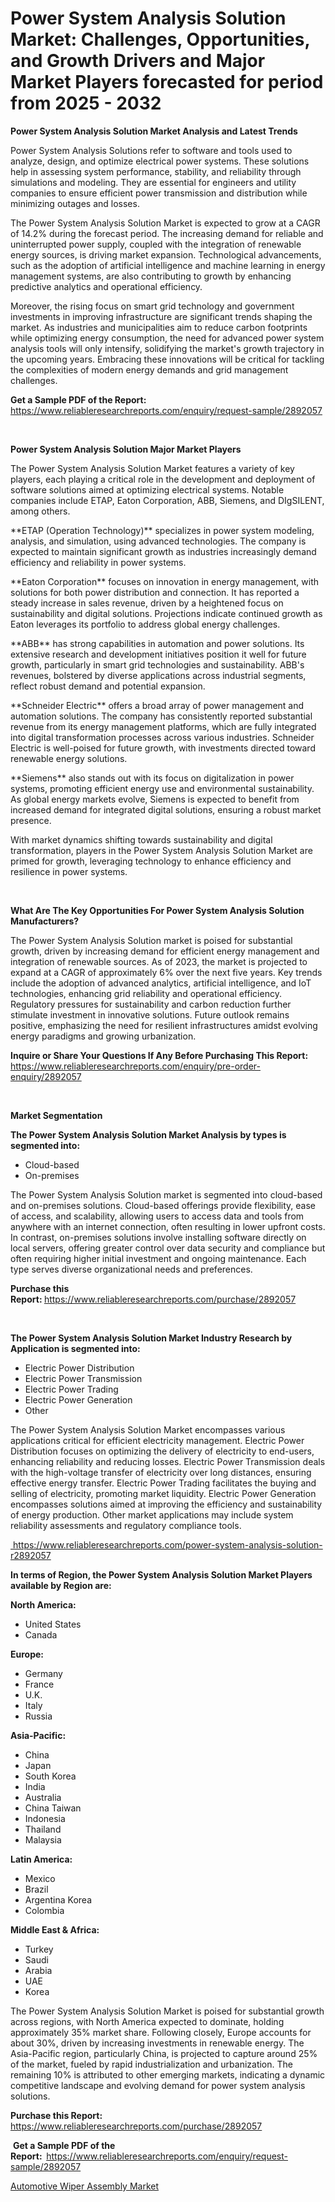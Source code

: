 <p><h1>Power System Analysis Solution Market: Challenges, Opportunities, and Growth Drivers and Major Market Players forecasted for period from 2025 - 2032</h1></p><p><strong>Power System Analysis Solution Market Analysis and Latest Trends</strong></p>
<p><p>Power System Analysis Solutions refer to software and tools used to analyze, design, and optimize electrical power systems. These solutions help in assessing system performance, stability, and reliability through simulations and modeling. They are essential for engineers and utility companies to ensure efficient power transmission and distribution while minimizing outages and losses.</p><p>The Power System Analysis Solution Market is expected to grow at a CAGR of 14.2% during the forecast period. The increasing demand for reliable and uninterrupted power supply, coupled with the integration of renewable energy sources, is driving market expansion. Technological advancements, such as the adoption of artificial intelligence and machine learning in energy management systems, are also contributing to growth by enhancing predictive analytics and operational efficiency.</p><p>Moreover, the rising focus on smart grid technology and government investments in improving infrastructure are significant trends shaping the market. As industries and municipalities aim to reduce carbon footprints while optimizing energy consumption, the need for advanced power system analysis tools will only intensify, solidifying the market's growth trajectory in the upcoming years. Embracing these innovations will be critical for tackling the complexities of modern energy demands and grid management challenges.</p></p>
<p><strong>Get a Sample PDF of the Report:&nbsp;</strong> <a href="https://www.reliableresearchreports.com/enquiry/request-sample/2892057?utm_campaign=2230&utm_medium=2&utm_source=Github&utm_content=ia&utm_term=15032025&utm_id=power-system-analysis-solution">https://www.reliableresearchreports.com/enquiry/request-sample/2892057</a></p>
<p>&nbsp;</p>
<p><strong>Power System Analysis Solution Major Market Players</strong></p>
<p><p>The Power System Analysis Solution Market features a variety of key players, each playing a critical role in the development and deployment of software solutions aimed at optimizing electrical systems. Notable companies include ETAP, Eaton Corporation, ABB, Siemens, and DIgSILENT, among others.</p><p>**ETAP (Operation Technology)** specializes in power system modeling, analysis, and simulation, using advanced technologies. The company is expected to maintain significant growth as industries increasingly demand efficiency and reliability in power systems.</p><p>**Eaton Corporation** focuses on innovation in energy management, with solutions for both power distribution and connection. It has reported a steady increase in sales revenue, driven by a heightened focus on sustainability and digital solutions. Projections indicate continued growth as Eaton leverages its portfolio to address global energy challenges.</p><p>**ABB** has strong capabilities in automation and power solutions. Its extensive research and development initiatives position it well for future growth, particularly in smart grid technologies and sustainability. ABB's revenues, bolstered by diverse applications across industrial segments, reflect robust demand and potential expansion.</p><p>**Schneider Electric** offers a broad array of power management and automation solutions. The company has consistently reported substantial revenue from its energy management platforms, which are fully integrated into digital transformation processes across various industries. Schneider Electric is well-poised for future growth, with investments directed toward renewable energy solutions.</p><p>**Siemens** also stands out with its focus on digitalization in power systems, promoting efficient energy use and environmental sustainability. As global energy markets evolve, Siemens is expected to benefit from increased demand for integrated digital solutions, ensuring a robust market presence.</p><p>With market dynamics shifting towards sustainability and digital transformation, players in the Power System Analysis Solution Market are primed for growth, leveraging technology to enhance efficiency and resilience in power systems.</p></p>
<p>&nbsp;</p>
<p><strong>What Are The Key Opportunities For Power System Analysis Solution Manufacturers?</strong></p>
<p><p>The Power System Analysis Solution market is poised for substantial growth, driven by increasing demand for efficient energy management and integration of renewable sources. As of 2023, the market is projected to expand at a CAGR of approximately 6% over the next five years. Key trends include the adoption of advanced analytics, artificial intelligence, and IoT technologies, enhancing grid reliability and operational efficiency. Regulatory pressures for sustainability and carbon reduction further stimulate investment in innovative solutions. Future outlook remains positive, emphasizing the need for resilient infrastructures amidst evolving energy paradigms and growing urbanization.</p></p>
<p><strong>Inquire or Share Your Questions If Any Before Purchasing This Report:</strong> <a href="https://www.reliableresearchreports.com/enquiry/pre-order-enquiry/2892057?utm_campaign=2230&utm_medium=2&utm_source=Github&utm_content=ia&utm_term=15032025&utm_id=power-system-analysis-solution">https://www.reliableresearchreports.com/enquiry/pre-order-enquiry/2892057</a></p>
<p>&nbsp;</p>
<p><strong>Market Segmentation</strong></p>
<p><strong>The Power System Analysis Solution Market Analysis by types is segmented into:</strong></p>
<p><ul><li>Cloud-based</li><li>On-premises</li></ul></p>
<p><p>The Power System Analysis Solution market is segmented into cloud-based and on-premises solutions. Cloud-based offerings provide flexibility, ease of access, and scalability, allowing users to access data and tools from anywhere with an internet connection, often resulting in lower upfront costs. In contrast, on-premises solutions involve installing software directly on local servers, offering greater control over data security and compliance but often requiring higher initial investment and ongoing maintenance. Each type serves diverse organizational needs and preferences.</p></p>
<p><strong>Purchase this Report:&nbsp;</strong><a href="https://www.reliableresearchreports.com/purchase/2892057?utm_campaign=2230&utm_medium=2&utm_source=Github&utm_content=ia&utm_term=15032025&utm_id=power-system-analysis-solution">https://www.reliableresearchreports.com/purchase/2892057</a></p>
<p>&nbsp;</p>
<p><strong>The Power System Analysis Solution Market Industry Research by Application is segmented into:</strong></p>
<p><ul><li>Electric Power Distribution</li><li>Electric Power Transmission</li><li>Electric Power Trading</li><li>Electric Power Generation</li><li>Other</li></ul></p>
<p><p>The Power System Analysis Solution Market encompasses various applications critical for efficient electricity management. Electric Power Distribution focuses on optimizing the delivery of electricity to end-users, enhancing reliability and reducing losses. Electric Power Transmission deals with the high-voltage transfer of electricity over long distances, ensuring effective energy transfer. Electric Power Trading facilitates the buying and selling of electricity, promoting market liquidity. Electric Power Generation encompasses solutions aimed at improving the efficiency and sustainability of energy production. Other market applications may include system reliability assessments and regulatory compliance tools.</p></p>
<p><a href="https://www.reliableresearchreports.com/power-system-analysis-solution-r2892057?utm_campaign=2230&utm_medium=2&utm_source=Github&utm_content=ia&utm_term=15032025&utm_id=power-system-analysis-solution">&nbsp;https://www.reliableresearchreports.com/power-system-analysis-solution-r2892057</a></p>
<p><strong>In terms of Region, the Power System Analysis Solution Market Players available by Region are:</strong></p>
<p>
    <p> <strong> North America: </strong>
        <ul>
            <li>United States</li>
            <li>Canada</li>
        </ul>
        </p> 
    <p> <strong> Europe: </strong>
        <ul>
            <li>Germany</li>
            <li>France</li>
            <li>U.K.</li>
            <li>Italy</li>
            <li>Russia</li>
        </ul>
        </p> 
    <p> <strong> Asia-Pacific: </strong>
        <ul>
            <li>China</li>
            <li>Japan</li>
            <li>South Korea</li>
            <li>India</li>
            <li>Australia</li>
            <li>China Taiwan</li>
            <li>Indonesia</li>
            <li>Thailand</li>
            <li>Malaysia</li>
        </ul>
        </p> 
    <p> <strong> Latin America: </strong>
        <ul>
            <li>Mexico</li>
            <li>Brazil</li>
            <li>Argentina Korea</li>
            <li>Colombia</li>
        </ul>
        </p> 
    <p> <strong> Middle East & Africa: </strong>
        <ul>
            <li>Turkey</li>
            <li>Saudi</li>
            <li>Arabia</li>
            <li>UAE</li>
            <li>Korea</li>
        </ul>
    </p>
    </p>
<p><p>The Power System Analysis Solution Market is poised for substantial growth across regions, with North America expected to dominate, holding approximately 35% market share. Following closely, Europe accounts for about 30%, driven by increasing investments in renewable energy. The Asia-Pacific region, particularly China, is projected to capture around 25% of the market, fueled by rapid industrialization and urbanization. The remaining 10% is attributed to other emerging markets, indicating a dynamic competitive landscape and evolving demand for power system analysis solutions.</p></p>
<p><strong>Purchase this Report: </strong><a href="https://www.reliableresearchreports.com/purchase/2892057?utm_campaign=2230&utm_medium=2&utm_source=Github&utm_content=ia&utm_term=15032025&utm_id=power-system-analysis-solution">https://www.reliableresearchreports.com/purchase/2892057</a></p>
<p>&nbsp;<strong>Get a Sample PDF of the Report:&nbsp;&nbsp;</strong><a href="https://www.reliableresearchreports.com/enquiry/request-sample/2892057?utm_campaign=2230&utm_medium=2&utm_source=Github&utm_content=ia&utm_term=15032025&utm_id=power-system-analysis-solution">https://www.reliableresearchreports.com/enquiry/request-sample/2892057</a></p>
<p><strong></strong></p>
<p><p><a href="https://github.com/arionmp/Market-Research-Report-List-5/blob/main/automotive-wiper-assembly-market.md?utm_campaign=2230&utm_medium=2&utm_source=Github&utm_content=ia&utm_term=15032025&utm_id=power-system-analysis-solution">Automotive Wiper Assembly Market</a></p></p>